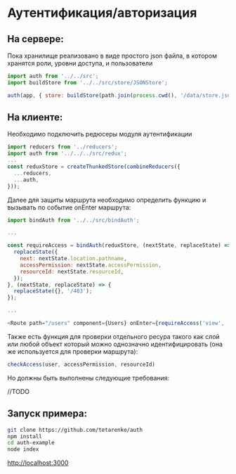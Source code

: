 Аутентификация/авторизация
================

На сервере:
------------
Пока хранилище реализовано в виде простого json файла,
в котором хранятся роли, уровни доступа, и пользователи

```js
import auth from '../../src';
import buildStore from '../../src/store/JSONStore';

auth(app, { store: buildStore(path.join(process.cwd(), '/data/store.json')) });
```

На клиенте:
------------

Необходимо подключить редюсеры модуля аутентификации

```js
import reducers from '../reducers';
import auth from '../../../src/redux';
...
const reduxStore = createThunkedStore(combineReducers({
  ...reducers,
  ...auth,
}));

```

Далее для защиты маршрута необходимо определить функцию и вызывать по событие onEnter маршрута:

```js
import bindAuth from '../../src/bindAuth';

...

const requireAccess = bindAuth(reduxStore, (nextState, replaceState) => {
  replaceState({
    next: nextState.location.pathname,
    accessPermission: nextState.accessPermission,
    resourceId: nextState.resourceId,
  });
}, (nextState, replaceState) => {
  replaceState({}, '/403');
});

...

<Route path="/users" component={Users} onEnter={requireAccess('view', 'users')} />

```

Также есть функция для проверки отдельного ресура такого как слой или любой объект который можно однозначно идентифицировать (она же используется для проверки маршрута):

```js
checkAccess(user, accessPermission, resourceId)
```
Но должны быть выполнены следующие требования:

//TODO

Запуск примера:
------------

```sh
git clone https://github.com/tetarenko/auth
npm install
cd auth-example
node index
```

[http://localhost:3000](http://localhost:3000)
